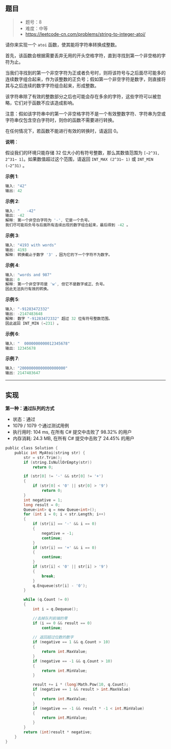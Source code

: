 ## 题目

> - 题号：8
> - 难度：中等
> - https://leetcode-cn.com/problems/string-to-integer-atoi/

请你来实现一个 `atoi` 函数，使其能将字符串转换成整数。

首先，该函数会根据需要丢弃无用的开头空格字符，直到寻找到第一个非空格的字符为止。

当我们寻找到的第一个非空字符为正或者负号时，则将该符号与之后面尽可能多的连续数字组合起来，作为该整数的正负号；假如第一个非空字符是数字，则直接将其与之后连续的数字字符组合起来，形成整数。

该字符串除了有效的整数部分之后也可能会存在多余的字符，这些字符可以被忽略，它们对于函数不应该造成影响。

注意：假如该字符串中的第一个非空格字符不是一个有效整数字符、字符串为空或字符串仅包含空白字符时，则你的函数不需要进行转换。

在任何情况下，若函数不能进行有效的转换时，请返回 0。

<b>说明</b>：

假设我们的环境只能存储 32 位大小的有符号整数，那么其数值范围为 `[−2^31, 2^31− 1]`。如果数值超过这个范围，请返回 `INT_MAX (2^31− 1)` 或 `INT_MIN (−2^31)` 。

<b>示例 1</b>:
```c
输入: "42"
输出: 42
```

<b>示例 2</b>:
```c
输入: "   -42"
输出: -42
解释: 第一个非空白字符为 '-', 它是一个负号。
我们尽可能将负号与后面所有连续出现的数字组合起来，最后得到 -42 。
```
<b>示例 3</b>:
```c
输入: "4193 with words"
输出: 4193
解释: 转换截止于数字 '3' ，因为它的下一个字符不为数字。
```

<b>示例 4</b>:
```c
输入: "words and 987"
输出: 0
解释: 第一个非空字符是 'w', 但它不是数字或正、负号。
因此无法执行有效的转换。
```

<b>示例 5</b>:
```c
输入: "-91283472332"
输出: -2147483648
解释: 数字 "-91283472332" 超过 32 位有符号整数范围。 
因此返回 INT_MIN (−231) 。
```


<b>示例 6</b>:
```c
输入: "  0000000000012345678"
输出: 12345678
```

<b>示例 7</b>:
```c
输入: "20000000000000000000"
输出: 2147483647
```

---
## 实现

**第一种：通过队列的方式**

- 状态：通过
- 1079 / 1079 个通过测试用例
- 执行用时: 104 ms, 在所有 C# 提交中击败了 98.32% 的用户
- 内存消耗: 24.3 MB, 在所有 C# 提交中击败了 24.45% 的用户

```c
public class Solution {
    public int MyAtoi(string str) {
        str = str.Trim();
        if (string.IsNullOrEmpty(str))
            return 0;

        if (str[0] != '-' && str[0] != '+')
        {
            if (str[0] < '0' || str[0] > '9')
                return 0;
        }
        int negative = 1;
        long result = 0;
        Queue<int> q = new Queue<int>();
        for (int i = 0; i < str.Length; i++)
        {
            if (str[i] == '-' && i == 0)
            {
                negative = -1;
                continue;
            }
            if (str[i] == '+' && i == 0)
            {
                continue;
            }
            if (str[i] < '0' || str[i] > '9')
            {
                break;
            }
            q.Enqueue(str[i] - '0');
        }

        while (q.Count != 0)
        {
            int i = q.Dequeue();

            //去掉队列前端的零
            if (i == 0 && result == 0)
                continue;
                
            // 返回超过位数的数字
            if (negative == 1 && q.Count > 10)
            {
                return int.MaxValue;
            }
            if (negative == -1 && q.Count > 10)
            {
                return int.MinValue;
            }

            result += i * (long)Math.Pow(10, q.Count);
            if (negative == 1 && result > int.MaxValue)
            {
                return int.MaxValue;
            }
            if (negative == -1 && result * -1 < int.MinValue)
            {
                return int.MinValue;
            }
        }
        return (int)result * negative;        
    }
}
```


